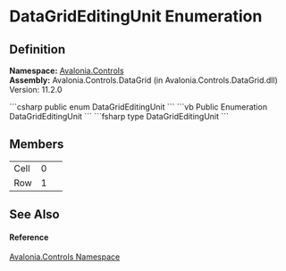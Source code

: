 # DataGridEditingUnit Enumeration




## Definition
**Namespace:** <a href="N_Avalonia_Controls">Avalonia.Controls</a>  
**Assembly:** Avalonia.Controls.DataGrid (in Avalonia.Controls.DataGrid.dll) Version: 11.2.0

<Tabs groupId="api-code-preview">
<TabItem value="csharp" label="C#">
```csharp
public enum DataGridEditingUnit
```
</TabItem>
<TabItem value="vb" label="VB">
```vb
Public Enumeration DataGridEditingUnit
```
</TabItem>
<TabItem value="fsharp" label="F#">
```fsharp
type DataGridEditingUnit
```
</TabItem>
</Tabs>



## Members
<table>
<tr>
<td>Cell</td>
<td>0</td>
<td> </td>
</tr>
<tr>
<td>Row</td>
<td>1</td>
<td> </td>
</tr>
</table>

## See Also


#### Reference
<a href="N_Avalonia_Controls">Avalonia.Controls Namespace</a>  

